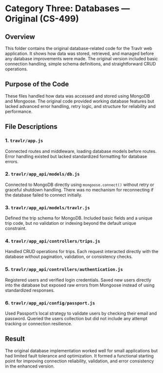 # Category Three: Databases — Original (CS-499) 

## Overview 
This folder contains the original database-related code for the Travlr web application. It shows how data was stored, retrieved, and managed before any database improvements were made. The original version included basic connection handling, simple schema definitions, and straightforward CRUD operations.

## Purpose of the Code 
These files handled how data was accessed and stored using MongoDB and Mongoose. The original code provided working database features but lacked advanced error handling, retry logic, and structure for reliability and performance.

## File Descriptions 

### **1. `travlr/app.js`** 
Connected routes and middleware, loading database models before routes. Error handling existed but lacked standardized formatting for database errors. 

### **2. `travlr/app_api/models/db.js`** 
Connected to MongoDB directly using `mongoose.connect()` without retry or graceful shutdown handling. There was no mechanism for reconnecting if the database failed to connect initially. 

### **3. `travlr/app_api/models/travlr.js`** 
Defined the trip schema for MongoDB. Included basic fields and a unique trip code, but no validation or indexing beyond the default unique constraint. 

### **4. `travlr/app_api/controllers/trips.js`** 
Handled CRUD operations for trips. Each request interacted directly with the database without pagination, validation, or consistency checks. 

### **5. `travlr/app_api/controllers/authentication.js`** 
Registered users and verified login credentials. Saved new users directly into the database but exposed raw errors from Mongoose instead of using standardized responses. 

### **6. `travlr/app_api/config/passport.js`** 
Used Passport’s local strategy to validate users by checking their email and password. Queried the users collection but did not include any attempt tracking or connection resilience.

## Result 
The original database implementation worked well for small applications but had limited fault tolerance and optimization. It formed a functional starting point for improving connection reliability, validation, and error consistency in the enhanced version.
